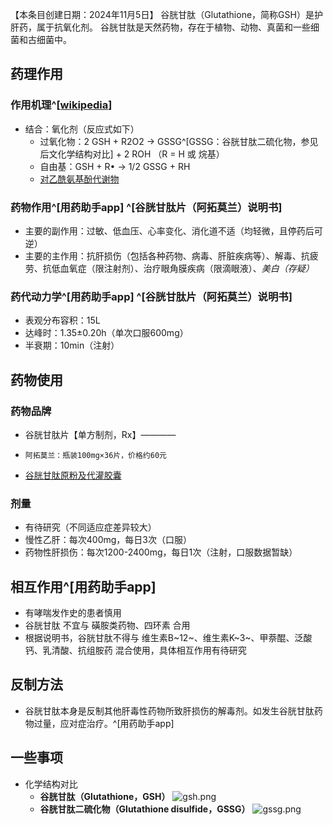 ﻿【本条目创建日期：2024年11月5日】
谷胱甘肽（Glutathione，简称GSH）是护肝药，属于抗氧化剂。
谷胱甘肽是天然药物，存在于植物、动物、真菌和一些细菌和古细菌中。
## 药理作用
### 作用机理^[[wikipedia](https://en.wikipedia.org/wiki/Glutathione#Antioxidant)]
- 结合：氧化剂（反应式如下）
  - 过氧化物：2 GSH + R2O2 → GSSG^[GSSG：谷胱甘肽二硫化物，参见后文化学结构对比] + 2 ROH  （R = H 或 烷基）
  - 自由基：GSH + R• → ⁠1/2 GSSG + RH
  - [对乙酰氨基酚代谢物](/drug/复方系列#氨酚烷胺)
### 药物作用^[用药助手app] ^[谷胱甘肽片（阿拓莫兰）说明书]
- 主要的副作用：过敏、低血压、心率变化、消化道不适（均轻微，且停药后可逆）
- 主要的主作用：抗肝损伤（包括各种药物、病毒、肝脏疾病等）、解毒、抗疲劳、抗低血氧症（限注射剂）、治疗眼角膜疾病（限滴眼液）、*美白（存疑）*
### 药代动力学^[用药助手app] ^[谷胱甘肽片（阿拓莫兰）说明书]
- 表观分布容积：15L
- 达峰时：1.35±0.20h（单次口服600mg）
- 半衰期：10min（注射）
## 药物使用
### 药物品牌
- 谷胱甘肽片【单方制剂，Rx】————
-     阿拓莫兰：瓶装100mg×36片，价格约60元
- [谷胱甘肽原粉及代灌胶囊](https://item.taobao.com/item.htm?id=680231924310)
### 剂量
- 有待研究（不同适应症差异较大）
- 慢性乙肝：每次400mg，每日3次（口服）
- 药物性肝损伤：每次1200-2400mg，每日1次（注射，口服数据暂缺）
## 相互作用^[用药助手app]
- 有哮喘发作史的患者慎用
- 谷胱甘肽 不宜与 磺胺类药物、四环素 合用
- 根据说明书，谷胱甘肽不得与 维生素B~12~、维生素K~3~、甲萘醌、泛酸钙、乳清酸、抗组胺药 混合使用，具体相互作用有待研究
## 反制方法
- 谷胱甘肽本身是反制其他肝毒性药物所致肝损伤的解毒剂。如发生谷胱甘肽药物过量，应对症治疗。^[用药助手app]
## 一些事项
- 化学结构对比
  - **谷胱甘肽（Glutathione，GSH）** ![gsh.png](/imgs/gsh.png)
  - **谷胱甘肽二硫化物（Glutathione disulfide，GSSG）** ![gssg.png](/imgs/gssg.png)

